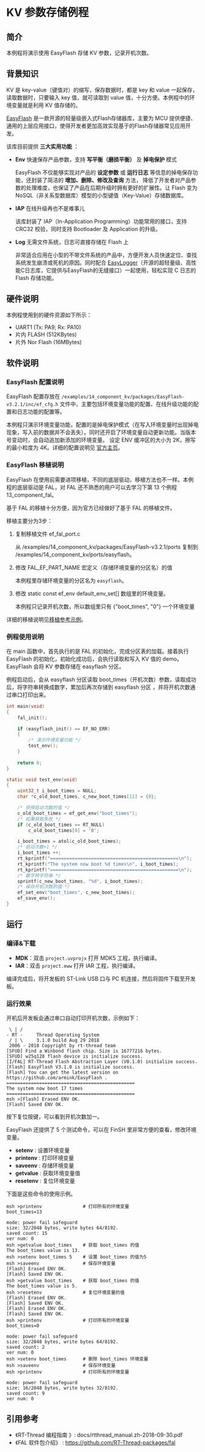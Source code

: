 # KV 参数存储例程

## 简介

本例程将演示使用 EasyFlash 存储 KV 参数，记录开机次数。

## 背景知识

KV 是 key-value（键值对）的缩写，保存数据时，都是 key 和 value 一起保存，读取数据时，只要输入 key 值，就可读取到 value 值，十分方便。本例程中的环境变量就是利用 KV 值存储的。

[EasyFlash](https://github.com/armink/EasyFlash) 是一款开源的轻量级嵌入式Flash存储器库，主要为 MCU 提供便捷、通用的上层应用接口，使得开发者更加高效实现基于的Flash存储器常见应用开发。

该库目前提供 **三大实用功能** ：

- **Env** 快速保存产品参数，支持 **写平衡（磨损平衡）** 及 **掉电保护** 模式

    EasyFlash 不仅能够实现对产品的 **设定参数** 或 **运行日志** 等信息的掉电保存功能，还封装了简洁的 **增加、删除、修改及查询** 方法， 降低了开发者对产品参数的处理难度，也保证了产品在后期升级时拥有更好的扩展性。让 Flash 变为 NoSQL（非关系型数据库）模型的小型键值（Key-Value）存储数据库。

- **IAP** 在线升级再也不是难事儿

    该库封装了 IAP（In-Application Programming）功能常用的接口，支持 CRC32 校验，同时支持 Bootloader 及 Application 的升级。

- **Log** 无需文件系统，日志可直接存储在 Flash 上

    非常适合应用在小型的不带文件系统的产品中，方便开发人员快速定位、查找系统发生崩溃或死机的原因。同时配合 [EasyLogger](https://github.com/armink/EasyLogger)（开源的超轻量级、高性能C日志库，它提供与EasyFlash的无缝接口）一起使用，轻松实现 C 日志的 Flash 存储功能。

## 硬件说明

本例程使用到的硬件资源如下所示：

- UART1 (Tx: PA9; Rx: PA10)
- 片内 FLASH (512KBytes)
- 片外 Nor Flash (16MBytes)

## 软件说明

### EasyFlash 配置说明

EasyFlash 配置存放在 `/examples/14_component_kv/packages/EasyFlash-v3.2.1/inc/ef_cfg.h` 文件中，主要包括环境变量功能的配置、在线升级功能的配置和日志功能的配置等。

本例程只演示环境变量功能，配置的是掉电保护模式（在写入环境变量时出现掉电现象，写入前的数据并不会丢失）。同时还开启了环境变量自动更新功能。当版本号变动时，会自动追加新添加的环境变量。 设定 ENV 缓冲区的大小为 2K，擦写的最小粒度为 4K。详细的配置说明见 [官方主页](https://github.com/armink-rtt-pkgs/EasyFlash)。

### EasyFlash 移植说明

EasyFlash 在使用前需要进项移植，不同的底层驱动，移植方法也不一样。本例程的底层驱动是 FAL，对 FAL 还不熟悉的用户可以去学习下第 13 个例程 13_component_fal。

基于 FAL 的移植十分方便，因为官方已经做好了基于 FAL 的移植文件。

移植主要分为3步：

1. 复制移植文件 ef_fal_port.c

    从 /examples/14_component_kv/packages/EasyFlash-v3.2.1/ports 复制到 /examples/14_component_kv/ports/easyflash。

2. 修改 FAL_EF_PART_NAME 宏定义（存储环境变量的分区名）的值

    本例程里存储环境变量的分区名为 `easyflash`。

3. 修改 static const ef_env default_env_set[] 数组里的环境变量。

    本例程只记录开机次数，所以数组里只有 {"boot_times", "0"} 一个环境变量

详细的移植说明见[移植参考示例](https://github.com/armink-rtt-pkgs/EasyFlash/blob/master/ports/README.md)。

### 例程使用说明

在 main 函数中，首先执行的是 FAL 的初始化，完成分区表的加载。接着执行 EasyFlash 的初始化，初始化成功后，会执行读取和写入 KV 值的 demo。EasyFlash 会将 KV 参数存储在 easyflash 分区。

例程启动后，会从 easyflash 分区读取 boot_times（开机次数）参数，读取成功后，将字符串转换成数字，累加后再次存储到 easyflash 分区 ，并将开机次数通过串口打印出来。

```c
int main(void)
{
    fal_init();

    if (easyflash_init() == EF_NO_ERR) 
    {
        /* 演示环境变量功能 */
        test_env();
    } 
    
    return 0;
}

static void test_env(void)
{
    uint32_t i_boot_times = NULL;
    char *c_old_boot_times, c_new_boot_times[11] = {0};

    /* 获得启动次数的值 */
    c_old_boot_times = ef_get_env("boot_times");
    /* 如果获取失败 */
    if (c_old_boot_times == RT_NULL)
        c_old_boot_times[0] = '0';

    i_boot_times = atol(c_old_boot_times);
    /* 启动次数+1 */
    i_boot_times ++;
    rt_kprintf("===============================================\n");
    rt_kprintf("The system now boot %d times\n", i_boot_times);
    rt_kprintf("===============================================\n");
    /* 数字转字符串 */
    sprintf(c_new_boot_times, "%d", i_boot_times);
    /* 保存开机次数的值 */
    ef_set_env("boot_times", c_new_boot_times);
    ef_save_env();
}
```

## 运行

### 编译&下载

- **MDK**：双击 `project.uvprojx` 打开 MDK5 工程，执行编译。
- **IAR**：双击 `project.eww` 打开 IAR 工程，执行编译。

编译完成后，将开发板的 ST-Link USB 口与 PC 机连接，然后将固件下载至开发板。

### 运行效果

开机后开发板会通过串口自动打印开机次数，示例如下：

```shell
 \ | /
- RT -     Thread Operating System
 / | \     3.1.0 build Aug 29 2018
 2006 - 2018 Copyright by rt-thread team
[SFUD] Find a Winbond flash chip. Size is 16777216 bytes.
[SFUD] w25q128 flash device is initialize success.
[I/FAL] RT-Thread Flash Abstraction Layer (V0.1.0) initialize success.
[Flash] EasyFlash V3.1.0 is initialize success.
[Flash] You can get the latest version on https://github.com/armink/EasyFlash .
===============================================
The system now boot 17 times
===============================================
msh >[Flash] Erased ENV OK.
[Flash] Saved ENV OK.
```

按下复位按键，可以看到开机次数加一。

EasyFlash 还提供了 5 个测试命令，可以在 FinSH 里非常方便的查看，修改环境变量。

- **setenv** : 设置环境变量
- **printenv** : 打印环境变量
- **saveenv** : 存储环境变量
- **getvalue** : 获取环境变量值
- **resetenv** : 复位环境变量

下面是这些命令的使用示例。

```shell
msh >printenv 				# 打印所有的环境变量
boot_times=13

mode: power fail safeguard
size: 32/2048 bytes, write bytes 64/8192.
saved count: 15
ver num: 0
msh >getvalue boot_times	# 获取 boot_times 的值
The boot_times value is 13.
msh >setenv boot_times 5	# 设置 boot_times 的值为5
msh >saveenv				# 保存环境变量
[Flash] Erased ENV OK.
[Flash] Saved ENV OK.
msh >getvalue boot_times	# 获取 boot_times 的值
The boot_times value is 5.
msh >resetenv				# 复位环境变量的值
[Flash] Erased ENV OK.
[Flash] Saved ENV OK.
[Flash] Erased ENV OK.
[Flash] Saved ENV OK.
msh >printenv				# 打印所有的环境变量
boot_times=0

mode: power fail safeguard
size: 32/2048 bytes, write bytes 64/8192.
saved count: 2
ver num: 0
msh >setenv boot_times      # 删除 boot_times 环境变量
msh >saveenv				# 保存环境变量
msh >printenv				# 打印所有的环境变量

mode: power fail safeguard
size: 16/2048 bytes, write bytes 32/8192.
saved count: 9
ver num: 0
```

## 引用参考

- 《RT-Thread 编程指南 》: docs/rtthread_manual.zh-2018-09-30.pdf
- 《FAL 软件包介绍》 : https://github.com/RT-Thread-packages/fal
